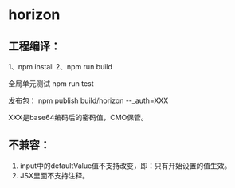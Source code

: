 # horizon

## 工程编译：
1、npm install
2、npm run build

全局单元测试  npm run test

发布包：
npm publish build/horizon --_auth=XXX

XXX是base64编码后的密码值，CMO保管。

## 不兼容：
1. input中的defaultValue值不支持改变，即：只有开始设置的值生效。
2. JSX里面不支持<!-- xxx -->注释。
